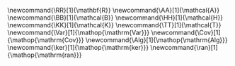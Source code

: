\newcommand{\RR}[1]{\mathbf{R}}
\newcommand{\AA}[1]{\mathcal{A}}
\newcommand{\BB}[1]{\mathcal{B}}
\newcommand{\HH}[1]{\mathcal{H}}
\newcommand{\KK}[1]{\mathcal{K}}
\newcommand{\TT}[1]{\mathcal{T}}
\newcommand{\Var}[1]{\mathop{\mathrm{Var}}}
\newcommand{\Cov}[1]{\mathop{\mathrm{Cov}}}
\newcommand{\Alg}[1]{\mathop{\mathrm{Alg}}}
\newcommand{\ker}[1]{\mathop{\mathrm{ker}}}
\newcommand{\ran}[1]{\mathop{\mathrm{ran}}}
